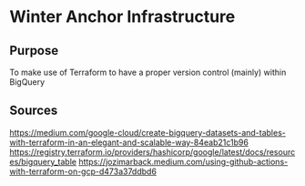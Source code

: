 # Winter Anchor Infrastructure

## Purpose
To make use of Terraform to have a proper version control (mainly) within BigQuery

## Sources
https://medium.com/google-cloud/create-bigquery-datasets-and-tables-with-terraform-in-an-elegant-and-scalable-way-84eab21c1b96
https://registry.terraform.io/providers/hashicorp/google/latest/docs/resources/bigquery_table
https://jozimarback.medium.com/using-github-actions-with-terraform-on-gcp-d473a37ddbd6
